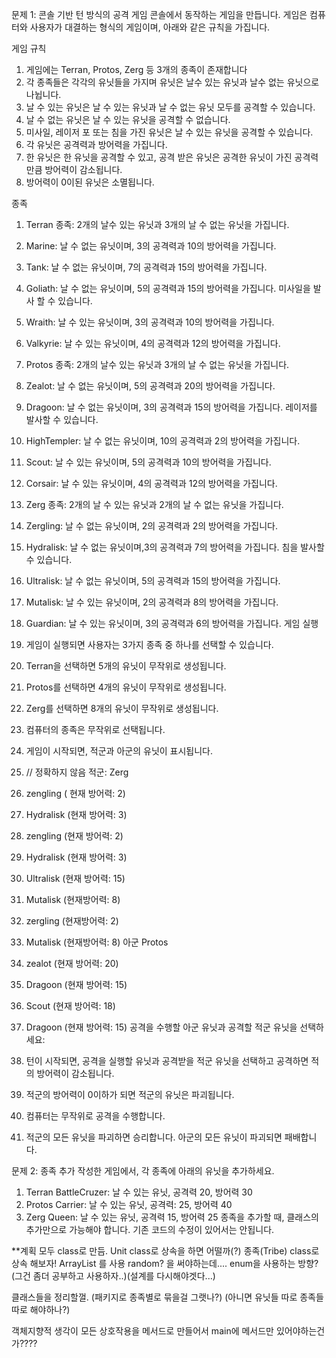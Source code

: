 문제 1: 콘솔 기반 턴 방식의 공격 게임
콘솔에서 동작하는 게임을 만듭니다. 게임은 컴퓨터와 사용자가 대결하는 형식의 게임이며, 아래와 같은 규칙을 가집니다.

게임 규칙
1. 게임에는 Terran, Protos, Zerg 등 3개의 종족이 존재합니다
2. 각 종족들은 각각의 유닛들을 가지며 유닛은 날수 있는 유닛과 날수 없는 유닛으로 나뉩니다.
  1. 날 수 있는 유닛은 날 수 있는 유닛과 날 수 없는 유닛 모두를 공격할 수 있습니다.
  2. 날 수 없는 유닛은 날 수 있는 유닛을 공격할 수 없습니다.
  3. 미사일, 레이저 포 또는 침을 가진 유닛은 날 수 있는 유닛을 공격할 수 있습니다.
3. 각 유닛은 공격력과 방어력을 가집니다.
4. 한 유닛은 한 유닛을 공격할 수 있고, 공격 받은 유닛은 공격한 유닛이 가진 공격력만큼 방어력이 감소됩니다.
5. 방어력이 0이된 유닛은 소멸됩니다.

종족
1. Terran 종족: 2개의 날수 있는 유닛과 3개의 날 수 없는 유닛을 가집니다.
  1. Marine: 날 수 없는 유닛이며, 3의 공격력과 10의 방어력을 가집니다.
  2. Tank: 날 수 없는 유닛이며, 7의 공격력과 15의 방어력을 가집니다.
  3. Goliath: 날 수 없는 유닛이며, 5의 공격력과 15의 방어력을 가집니다. 미사일을 발사 할 수 있습니다.
  4. Wraith: 날 수 있는 유닛이며, 3의 공격력과 10의 방어력을 가집니다.
  5. Valkyrie: 날 수 있는 유닛이며, 4의 공격력과 12의 방어력을 가집니다.
2. Protos 종족: 2개의 날수 있는 유닛과 3개의 날 수 없는 유닛을 가집니다.
  1. Zealot: 날 수 없는 유닛이며, 5의 공격력과 20의 방어력을 가집니다.
  2. Dragoon: 날 수 없는 유닛이며, 3의 공격력과 15의 방어력을 가집니다. 레이저를 발사할 수 있습니다.
  3. HighTempler: 날 수 없는 유닛이며, 10의 공격력과 2의 방어력을 가집니다.
  4. Scout: 날 수 있는 유닛이며, 5의 공격력과 10의 방어력을 가집니다.
  5. Corsair: 날 수 있는 유닛이며, 4의 공격력과 12의 방어력을 가집니다.
3. Zerg 종족: 2개의 날 수 있는 유닛과 2개의 날 수 없는 유닛을 가집니다.
  1. Zergling: 날 수 없는 유닛이며, 2의 공격력과 2의 방어력을 가집니다.
  2. Hydralisk: 날 수 없는 유닛이며,3의 공격력과 7의 방어력을 가집니다. 침을 발사할 수 있습니다.
  3. Ultralisk: 날 수 없는 유닛이며, 5의 공격력과 15의 방어력을 가집니다.
  4. Mutalisk: 날 수 있는 유닛이며, 2의 공격력과 8의 방어력을 가집니다.
  5. Guardian: 날 수 있는 유닛이며, 3의 공격력과 6의 방어력을 가집니다.
게임 실행
1. 게임이 실행되면 사용자는 3가지 종족 중 하나를 선택할 수 있습니다.
  1. Terran을 선택하면 5개의 유닛이 무작위로 생성됩니다.
  2. Protos를 선택하면 4개의 유닛이 무작위로 생성됩니다.
  3. Zerg를 선택하면 8개의 유닛이 무작위로 생성됩니다.
2. 컴퓨터의 종족은 무작위로 선택됩니다.
3. 게임이 시작되면, 적군과 아군의 유닛이 표시됩니다.

4. // 정확하지 않음
  적군: Zerg
  0. zengling ( 현재 방어력: 2)
  1. Hydralisk (현재 방어력: 3)
  2. zengling (현재 방어력: 2)
  3. Hydralisk (현재 방어력: 3)
  4. Ultralisk (현재 방어력: 15)
  5. Mutalisk (현재방어력: 8)
  6. zergling (현재방어력: 2)
  7. Mutalisk (현재방어력: 8)
  아군 Protos
  0. zealot (현재 방어력: 20)
  1. Dragoon (현재 방어력: 15)
  2. Scout (현재 방어력: 18)
  3. Dragoon (현재 방어력: 15)
  공격을 수행할 아군 유닛과 공격할 적군 유닛을 선택하세요:

5. 턴이 시작되면, 공격을 실행할 유닛과 공격받을 적군 유닛을 선택하고 공격하면 적의 방어력이 감소됩니다.
6. 적군의 방어력이 0이하가 되면 적군의 유닛은 파괴됩니다.

8. 컴퓨터는 무작위로 공격을 수행합니다.
9. 적군의 모든 유닛을 파괴하면 승리합니다. 아군의 모든 유닛이 파괴되면 패배합니다.

문제 2: 종족 추가
작성한 게임에서, 각 종족에 아래의 유닛을 추가하세요.
  1. Terran
    BattleCruzer: 날 수 있는 유닛, 공격력 20, 방어력 30
  2. Protos
    Carrier: 날 수 있는 유닛, 공격력: 25, 방어력 40
  3. Zerg
    Queen: 날 수 있는 유닛, 공격력 15, 방어력 25
종족을 추가할 때, 클래스의 추가만으로 가능해야 합니다. 기존 코드의 수정이 있어서는 안됩니다.



**계획
모두 class로 만듬.
Unit class로 상속을 하면 어떨까(?)
종족(Tribe) class로 상속 해보자!
ArrayList 를 사용
random? 을 써야하는데....
enum을 사용하는 방향?(그건 좀더 공부하고 사용하자..)(설계를 다시해야겟다...)


클래스들을 정리할껄.
(패키지로 종족별로 묶을걸 그랫나?)
(아니면 유닛들 따로 종족들 따로 해야하나?)

객체지향적 생각이 모든 상호작용을 메서드로 만들어서 
main에 메서드만 있어야하는건가????